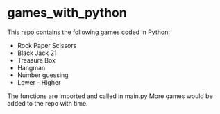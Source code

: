 # games_with_python
This repo contains the following games coded in Python:
- Rock Paper Scissors
- Black Jack 21
- Treasure Box 
- Hangman
- Number guessing
- Lower - Higher

The functions are imported and called in main.py
More games would be added to the repo with time.
